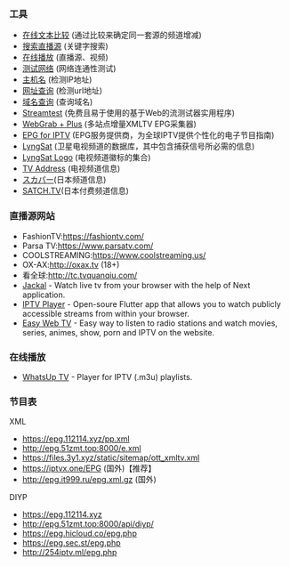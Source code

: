 ### 工具
- [在线文本比较](http://wenbenbijiao.renrensousuo.com/) (通过比较来确定同一套源的频道增减)
- [搜索直播源](https://www.foodieguide.com/iptvsearch/) (关键字搜索)
- [在线播放](http://www.reloltv.com/) (直播源、视频)
- [测试网络](https://m.17ce.com/site/http) (网络连通性测试)
- [主机名](https://us.host-tools.com/) (检测IP地址)
- [网址查询](https://urlscan.io/) (检测url地址)
- [域名查询](https://ipchaxun.com/) (查询域名)
- [Streamtest](https://streamtest.in/) (免费且易于使用的基于Web的流测试器实用程序)
- [WebGrab + Plus](http://webgrabplus.com/epg-channels) (多站点增量XMLTV EPG采集器)
- [EPG for IPTV](https://epg.best/available-channels) (EPG服务提供商，为全球IPTV提供个性化的电子节目指南)
- [LyngSat](https://www.lyngsat.com/) (卫星电视频道的数据库，其中包含捕获信号所必需的信息)
- [LyngSat Logo](https://www.lyngsat-logo.com/) (电视频道徽标的集合)
- [TV Address](https://www.tv-address.com/) (电视频道信息)
- [スカパー](https://www.skyperfectv.co.jp/)(日本频道信息)
- [SATCH.TV](https://satch.tv/channel/)(日本付费频道信息)

### 直播源网站
- FashionTV:https://fashiontv.com/
- Parsa TV:https://www.parsatv.com/
- COOLSTREAMING:https://www.coolstreaming.us/
- OX-AX:http://oxax.tv (18+)
- 看全球:http://tc.tvquanqiu.com/
- [Jackal](http://jackal.surge.sh) - Watch live tv from your browser with the help of Next application.
- [IPTV Player](https://iptv.maheshwarravuri.com) - Open-soure Flutter app that allows you to watch publicly accessible streams from within your browser.
- [Easy Web TV](https://zhangboheng.github.io/Easy-Web-TV-M3u8/) - Easy way to listen to radio stations and watch movies, series, animes, show, porn and IPTV on the website.
### 在线播放
- [WhatsUp TV](https://whatsuptv.app/) - Player for IPTV (.m3u) playlists.
### 节目表
XML
- https://epg.112114.xyz/pp.xml
- http://epg.51zmt.top:8000/e.xml
- https://files.3y1.xyz/static/sitemap/ott_xmltv.xml
- https://iptvx.one/EPG (国外)【推荐】
- http://epg.it999.ru/epg.xml.gz (国外)

DIYP
- https://epg.112114.xyz
- http://epg.51zmt.top:8000/api/diyp/
- https://epg.hicloud.co/epg.php
- https://epg.sec.st/epg.php
- http://254iptv.ml/epg.php


